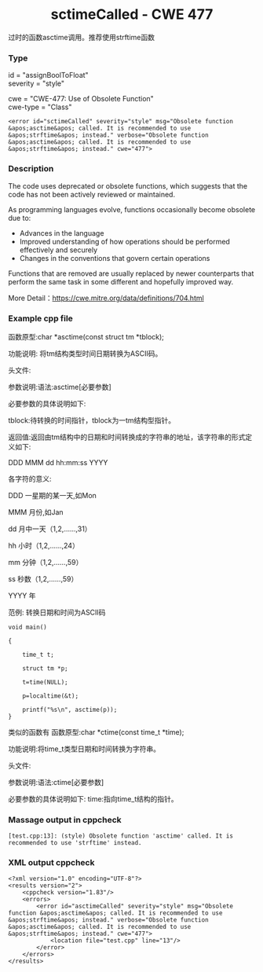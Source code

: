 # <center> sctimeCalled - CWE 477

过时的函数asctime调用。推荐使用strftime函数	

### Type

id = "assignBoolToFloat"  
severity = "style"

cwe = "CWE-477: Use of Obsolete Function"  
cwe-type = "Class"

    <error id="sctimeCalled" severity="style" msg="Obsolete function &apos;asctime&apos; called. It is recommended to use &apos;strftime&apos; instead." verbose="Obsolete function &apos;asctime&apos; called. It is recommended to use &apos;strftime&apos; instead." cwe="477">


### Description

The code uses deprecated or obsolete functions, which suggests that the code has not been actively reviewed or maintained.

As programming languages evolve, functions occasionally become obsolete due to:  
- Advances in the language
- Improved understanding of how operations should be performed effectively and securely
- Changes in the conventions that govern certain operations

Functions that are removed are usually replaced by newer counterparts that perform the same task in some different and hopefully improved way.

More Detail：https://cwe.mitre.org/data/definitions/704.html  


### Example cpp file

函数原型:char *asctime(const struct tm *tblock);

功能说明: 将tm结构类型时间日期转换为ASCII码。

头文件:

参数说明:语法:asctime[必要参数]

 必要参数的具体说明如下:

 tblock:待转换的时间指针，tblock为一tm结构型指针。

   返回值:返回由tm结构中的日期和时间转换成的字符串的地址，该字符串的形式定义如下:

DDD MMM dd hh:mm:ss YYYY

   各字符的意义:

   DDD   一星期的某一天,如Mon

MMM  月份,如Jan

dd     月中一天（1,2,……,31）

hh     小时（1,2,……,24）

mm    分钟（1,2,……,59）

ss      秒数（1,2,……,59）

YYYY  年

   范例: 转换日期和时间为ASCII码


	void main()
	
	{
	
	    time_t t;
	
	    struct tm *p;
	
	    t=time(NULL);
	
	    p=localtime(&t);
	
		printf("%s\n", asctime(p));
	}

类似的函数有
函数原型:char *ctime(const time_t *time);

功能说明:将time_t类型日期和时间转换为字符串。

头文件:

参数说明:语法:ctime[必要参数]

必要参数的具体说明如下: time:指向time_t结构的指针。


### Massage output in cppcheck

	[test.cpp:13]: (style) Obsolete function 'asctime' called. It is recommended to use 'strftime' instead.



### XML output cppcheck

	<?xml version="1.0" encoding="UTF-8"?>
	<results version="2">
	    <cppcheck version="1.83"/>
	    <errors>
	        <error id="asctimeCalled" severity="style" msg="Obsolete function &apos;asctime&apos; called. It is recommended to use &apos;strftime&apos; instead." verbose="Obsolete function &apos;asctime&apos; called. It is recommended to use &apos;strftime&apos; instead." cwe="477">
	            <location file="test.cpp" line="13"/>
	        </error>
	    </errors>
	</results>

